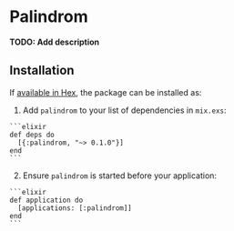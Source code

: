 # Palindrom

**TODO: Add description**

## Installation

If [available in Hex](https://hex.pm/docs/publish), the package can be installed as:

  1. Add `palindrom` to your list of dependencies in `mix.exs`:

    ```elixir
    def deps do
      [{:palindrom, "~> 0.1.0"}]
    end
    ```

  2. Ensure `palindrom` is started before your application:

    ```elixir
    def application do
      [applications: [:palindrom]]
    end
    ```

